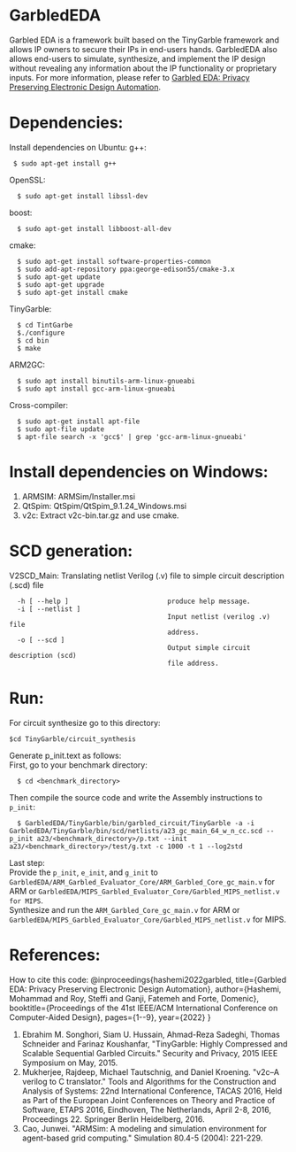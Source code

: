 # GarbledEDA
 Garbled EDA is a framework built based on the TinyGarble framework and allows IP owners to secure their IPs in end-users hands. GarbledEDA also allows end-users to simulate, synthesize, and implement the IP design without revealing any information about the IP functionality or proprietary inputs. For more information, please refer to [Garbled EDA: Privacy Preserving Electronic Design Automation](https://dl.acm.org/doi/abs/10.1145/3508352.3549455).
# Dependencies:
Install dependencies on Ubuntu:
g++: 
```
 $ sudo apt-get install g++
```
OpenSSL: 
```
  $ sudo apt-get install libssl-dev
```
boost:
```
  $ sudo apt-get install libboost-all-dev
```
cmake:
```
  $ sudo apt-get install software-properties-common
  $ sudo add-apt-repository ppa:george-edison55/cmake-3.x
  $ sudo apt-get update
  $ sudo apt-get upgrade
  $ sudo apt-get install cmake
```
TinyGarble:
```
  $ cd TintGarbe 
  $./configure
  $ cd bin
  $ make
```
ARM2GC:
```
  $ sudo apt install binutils-arm-linux-gnueabi
  $ sudo apt install gcc-arm-linux-gnueabi
```
Cross-compiler:
```
  $ sudo apt-get install apt-file
  $ sudo apt-file update
  $ apt-file search -x 'gcc$' | grep 'gcc-arm-linux-gnueabi'
```
# Install dependencies on Windows: 
1. ARMSIM: ARMSim/Installer.msi
1. QtSpim: QtSpim/QtSpim_9.1.24_Windows.msi
1. v2c: Extract v2c-bin.tar.gz and use cmake.
# SCD generation:
V2SCD_Main: Translating netlist Verilog (.v) file to simple circuit description (.scd) file
```
  -h [ --help ]                         produce help message.
  -i [ --netlist ]
                                        Input netlist (verilog .v) file
                                        address.
  -o [ --scd ]
                                        Output simple circuit description (scd)
                                        file address.
```
# Run:
For circuit synthesize go to this directory:
``` 
$cd TinyGarble/circuit_synthesis
```
Generate p_init.text as follows:  
First, go to your benchmark directory:
```
  $ cd <benchmark_directory>
```
Then compile the source code and write the Assembly instructions to ```p_init```:  
```
  $ GarbledEDA/TinyGarble/bin/garbled_circuit/TinyGarble -a -i GarbledEDA/TinyGarble/bin/scd/netlists/a23_gc_main_64_w_n_cc.scd --p_init a23/<benchmark_directory>/p.txt --init a23/<benchmark_directory>/test/g.txt -c 1000 -t 1 --log2std
```
Last step:  
Provide the ```p_init```, ```e_init```, and ```g_init``` to ```GarbledEDA/ARM_Garbled_Evaluator_Core/ARM_Garbled_Core_gc_main.v``` for ARM or ```GarbledEDA/MIPS_Garbled_Evaluator_Core/Garbled_MIPS_netlist.v for MIPS```.  
Synthesize and run the ```ARM_Garbled_Core_gc_main.v``` for ARM or ```GarbledEDA/MIPS_Garbled_Evaluator_Core/Garbled_MIPS_netlist.v``` for MIPS.
# References:
How to cite this code: @inproceedings{hashemi2022garbled,
  title={Garbled EDA: Privacy Preserving Electronic Design Automation},
  author={Hashemi, Mohammad and Roy, Steffi and Ganji, Fatemeh and Forte, Domenic},
  booktitle={Proceedings of the 41st IEEE/ACM International Conference on Computer-Aided Design},
  pages={1--9},
  year={2022}
}
1. Ebrahim M. Songhori, Siam U. Hussain, Ahmad-Reza Sadeghi, Thomas Schneider and Farinaz Koushanfar, "TinyGarble: Highly Compressed and Scalable Sequential Garbled Circuits." Security and Privacy, 2015 IEEE Symposium on May, 2015.
1. Mukherjee, Rajdeep, Michael Tautschnig, and Daniel Kroening. "v2c–A verilog to C translator." Tools and Algorithms for the Construction and Analysis of Systems: 22nd International Conference, TACAS 2016, Held as Part of the European Joint Conferences on Theory and Practice of Software, ETAPS 2016, Eindhoven, The Netherlands, April 2-8, 2016, Proceedings 22. Springer Berlin Heidelberg, 2016.
1. Cao, Junwei. "ARMSim: A modeling and simulation environment for agent-based grid computing." Simulation 80.4-5 (2004): 221-229.
